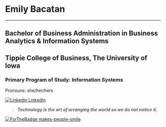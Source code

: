 # Emily Bacatan
 - - - - 
## Bachelor of Business Administration in Business Analytics & Information Systems
## Tippie College of Business, The University of Iowa
### Primary Program of Study: Information Systems
Pronouns: she/her/hers

[![Linkedin](https://i.stack.imgur.com/gVE0j.png) LinkedIn](https://www.linkedin.com/in/emily-bacatan/)

> ***Technology is the art of arranging the world so we do not notice it.***

[![ForTheBadge makes-people-smile](http://ForTheBadge.com/images/badges/makes-people-smile.svg)](https://GitHub.com/msbacatan/)

<!--
**msbacatan/msbacatan** is a ✨ _special_ ✨ repository because its `README.md` (this file) appears on your GitHub profile.

Here are some ideas to get you started:

- 🔭 I’m currently working on ...
- 🌱 I’m currently learning ...
- 👯 I’m looking to collaborate on ...
- 🤔 I’m looking for help with ...
- 💬 Ask me about ...
- 📫 How to reach me: ...
- 😄 Pronouns: ...
- ⚡ Fun fact: ...
-->
